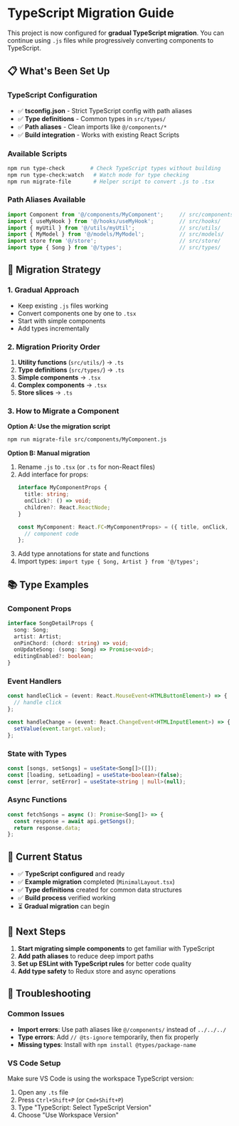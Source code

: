 # TypeScript Migration Guide

This project is now configured for **gradual TypeScript migration**. You can continue using `.js` files while progressively converting components to TypeScript.

## 📋 What's Been Set Up

### TypeScript Configuration
- ✅ **tsconfig.json** - Strict TypeScript config with path aliases
- ✅ **Type definitions** - Common types in `src/types/`
- ✅ **Path aliases** - Clean imports like `@/components/*`
- ✅ **Build integration** - Works with existing React Scripts

### Available Scripts
```bash
npm run type-check        # Check TypeScript types without building
npm run type-check:watch   # Watch mode for type checking
npm run migrate-file       # Helper script to convert .js to .tsx
```

### Path Aliases Available
```typescript
import Component from '@/components/MyComponent';     // src/components/
import { useMyHook } from '@/hooks/useMyHook';        // src/hooks/
import { myUtil } from '@/utils/myUtil';              // src/utils/
import { MyModel } from '@/models/MyModel';           // src/models/
import store from '@/store';                          // src/store/
import type { Song } from '@/types';                  // src/types/
```

## 🔄 Migration Strategy

### 1. Gradual Approach
- Keep existing `.js` files working
- Convert components one by one to `.tsx`
- Start with simple components
- Add types incrementally

### 2. Migration Priority Order
1. **Utility functions** (`src/utils/`) → `.ts`
2. **Type definitions** (`src/types/`) → `.ts` 
3. **Simple components** → `.tsx`
4. **Complex components** → `.tsx`
5. **Store slices** → `.ts`

### 3. How to Migrate a Component

**Option A: Use the migration script**
```bash
npm run migrate-file src/components/MyComponent.js
```

**Option B: Manual migration**
1. Rename `.js` to `.tsx` (or `.ts` for non-React files)
2. Add interface for props:
   ```typescript
   interface MyComponentProps {
     title: string;
     onClick?: () => void;
     children?: React.ReactNode;
   }
   
   const MyComponent: React.FC<MyComponentProps> = ({ title, onClick, children }) => {
     // component code
   };
   ```
3. Add type annotations for state and functions
4. Import types: `import type { Song, Artist } from '@/types';`

## 📚 Type Examples

### Component Props
```typescript
interface SongDetailProps {
  song: Song;
  artist: Artist;
  onPinChord: (chord: string) => void;
  onUpdateSong: (song: Song) => Promise<void>;
  editingEnabled?: boolean;
}
```

### Event Handlers
```typescript
const handleClick = (event: React.MouseEvent<HTMLButtonElement>) => {
  // handle click
};

const handleChange = (event: React.ChangeEvent<HTMLInputElement>) => {
  setValue(event.target.value);
};
```

### State with Types
```typescript
const [songs, setSongs] = useState<Song[]>([]);
const [loading, setLoading] = useState<boolean>(false);
const [error, setError] = useState<string | null>(null);
```

### Async Functions
```typescript
const fetchSongs = async (): Promise<Song[]> => {
  const response = await api.getSongs();
  return response.data;
};
```

## 🎯 Current Status

- ✅ **TypeScript configured** and ready
- ✅ **Example migration** completed (`MinimalLayout.tsx`)
- ✅ **Type definitions** created for common data structures
- ✅ **Build process** verified working
- ⏳ **Gradual migration** can begin

## 🚀 Next Steps

1. **Start migrating simple components** to get familiar with TypeScript
2. **Add path aliases** to reduce deep import paths
3. **Set up ESLint with TypeScript rules** for better code quality
4. **Add type safety** to Redux store and async operations

## 🔧 Troubleshooting

### Common Issues
- **Import errors**: Use path aliases like `@/components/` instead of `../../../`
- **Type errors**: Add `// @ts-ignore` temporarily, then fix properly
- **Missing types**: Install with `npm install @types/package-name`

### VS Code Setup
Make sure VS Code is using the workspace TypeScript version:
1. Open any `.ts` file
2. Press `Ctrl+Shift+P` (or `Cmd+Shift+P`)
3. Type "TypeScript: Select TypeScript Version"
4. Choose "Use Workspace Version"